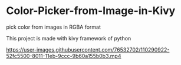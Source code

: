 


# Color-Picker-from-Image-in-Kivy
pick color from images in RGBA format 

This project is made with kivy framework of python


https://user-images.githubusercontent.com/76532702/110290922-52fc5500-8011-11eb-9ccc-9b60a155b0b3.mp4


